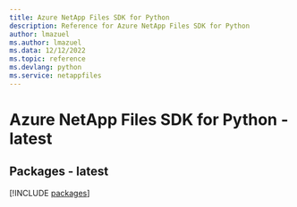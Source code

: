 ```yaml
---
title: Azure NetApp Files SDK for Python
description: Reference for Azure NetApp Files SDK for Python
author: lmazuel
ms.author: lmazuel
ms.data: 12/12/2022
ms.topic: reference
ms.devlang: python
ms.service: netappfiles
---
```

# Azure NetApp Files SDK for Python - latest
## Packages - latest
[!INCLUDE [packages](netapp-files-index.md)]